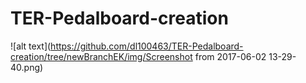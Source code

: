 # TER-Pedalboard-creation

![alt text](https://github.com/dl100463/TER-Pedalboard-creation/tree/newBranchEK/img/Screenshot from 2017-06-02 13-29-40.png)